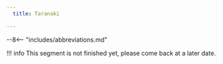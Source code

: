 ```yaml
---
  title: Taranaki

---
```


--8<-- "includes/abbreviations.md"

!!! info
    This segment is not finished yet, please come back at a later date.